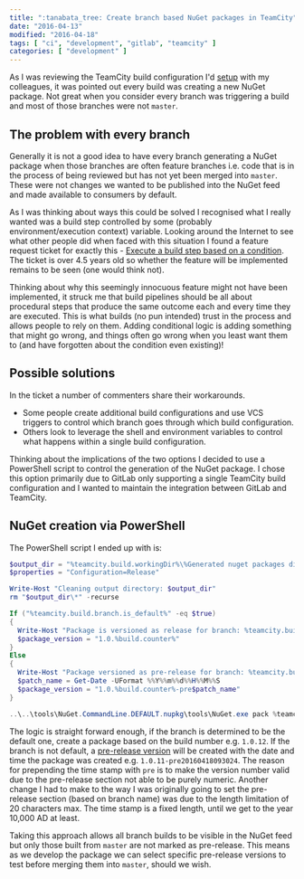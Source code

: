 ```yaml
---
title: ":tanabata_tree: Create branch based NuGet packages in TeamCity"
date: "2016-04-13"
modified: "2016-04-18"
tags: [ "ci", "development", "gitlab", "teamcity" ]
categories: [ "development" ]
---
```


As I was reviewing the TeamCity build configuration I'd
[setup](../teamcity-pipeline/) with my colleagues, it
was pointed out every build was creating a new NuGet package. Not great when
you consider every branch was triggering a build and most of those branches
were not `master`.

## The problem with every branch

Generally it is not a good idea to have every branch generating a NuGet package
when those branches are often feature branches i.e. code that is in the process
of being reviewed but has not yet been merged into `master`. These were not
changes we wanted to be published into the NuGet feed and made available to
consumers by default.

As I was thinking about ways this could be solved I recognised  what I really
wanted was a build step controlled by some (probably environment/execution
context) variable. Looking around the Internet to see what other people did
when faced with this situation I found a feature request ticket for exactly
this -
[Execute a build step based on a condition](https://youtrack.jetbrains.com/issue/TW-17939).
The ticket is over 4.5 years old so whether the feature will be implemented
remains to be seen (one would think not).

Thinking about why this seemingly innocuous feature might not have been
implemented, it struck me that build pipelines should be all about procedural
steps that produce the same outcome each and every time they are executed. This
is what builds (no pun intended) trust in the process and allows people to rely
on them. Adding conditional logic is adding something that might go wrong, and
things often go wrong when you least want them to (and have forgotten about the
condition even existing)!

## Possible solutions

In the ticket a number of commenters share their workarounds.

* Some people create additional build configurations and use VCS triggers to
  control which branch goes through which build configuration.
* Others look to leverage the shell and environment variables to control what
  happens within a single build configuration.

Thinking about the implications of the two options I decided to use a
PowerShell script to control the generation of the NuGet package. I chose this
option primarily due to GitLab only supporting a single TeamCity build
configuration and I wanted to maintain the integration between GitLab and
TeamCity.

## NuGet creation via PowerShell

The PowerShell script I ended up with is:

```powershell { linenos=true }
$output_dir = "%teamcity.build.workingDir%\%Generated nuget packages directory%"
$properties = "Configuration=Release"

Write-Host "Cleaning output directory: $output_dir"
rm "$output_dir\*" -recurse

If ("%teamcity.build.branch.is_default%" -eq $true)
{
  Write-Host "Package is versioned as release for branch: %teamcity.build.branch%"
  $package_version = "1.0.%build.counter%"
}
Else
{
  Write-Host "Package versioned as pre-release for branch: %teamcity.build.branch%"
  $patch_name = Get-Date -UFormat %%Y%%m%%d%%H%%M%%S
  $package_version = "1.0.%build.counter%-pre$patch_name"
}

..\..\tools\NuGet.CommandLine.DEFAULT.nupkg\tools\NuGet.exe pack %teamcity.build.workingDir%\MySolution\MySolution.csproj -OutputDirectory $output_dir -Version $package_version -Properties $properties -IncludeReferencedProjects
```

The logic is straight forward enough, if the branch is determined to be the
default one, create a package based on the build number e.g. `1.0.12`. If the
branch is not default, a
[pre-release version](https://docs.nuget.org/create/versioning#user-content-prerelease-versions)
will be created with the date and time the package was created e.g.
`1.0.11-pre20160418093024`. The reason for prepending the time stamp with `pre`
is to make the version number valid due to the pre-release section not able to
be purely numeric. Another change I had to make to the way I was originally
going to set the pre-release section (based on branch name) was due to the
length limitation of 20 characters max. The time stamp is a fixed length, until
we get to the year 10,000 AD at least.

Taking this approach allows all branch builds to be visible in the NuGet feed
but only those built from `master` are not marked as pre-release. This means as
we develop the package we can select specific pre-release versions to test
before merging them into `master`, should we wish.
